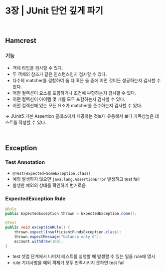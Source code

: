 # 3장 | JUnit 단언 깊게 파기

<br>

## Hamcrest

### 기능
- 객체 타입을 검사할 수 있다.
- 두 객체의 참조가 같은 인스턴스인지 검사할 수 있다.
- 다수의 matcher를 결합하여 둘 다 혹은 둘 중에 어떤 것이든 성공하는지 검사할 수 있다.
- 어떤 컬렉션이 요소를 포함하거나 조건에 부합하는지 검사할 수 있다.
- 어떤 컬렉션이 아이템 몇 개를 모두 포함하는지 검사할 수 있다.
- 어떤 컬렉션에 있는 모든 요소가 matcher를 준수하는지 검사할 수 있다.

→ JUnit5 기본 Assertion 클래스에서 제공하는 것보다 유용해서 보다 가독성높은 테스트를 작성할 수 있다.

<br>

## Exception

### Test Annotation
- `@Test(expected=SomeException.class)`
- 예외 발생하지 않으면 `java.lang.AssertionError` 발생하고 test fail
- 발생한 예외의 상태를 확인하기 번거로움

### ExpectedException Rule
```java
@Rule
public ExpectedException thrown = ExpectedException.none();

@Test
public void exceptionRule() {
	thrown.expect(InsufficientFundsException.class);
	thrown.expectMessage("balance only 0");
	account.withdraw(100);
}
```
- test 셋업 단계에서 나머지 테스트를 실행할 때 발생할 수 있는 일을 rule에 명시
- rule 기대사항을 예외 객체가 모두 만족시키지 못하면 test fail
